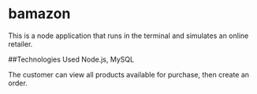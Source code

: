 # bamazon

This is a node application that runs in the terminal and simulates an online retailer.

##Technologies Used Node.js, MySQL

The customer can view all products available for purchase, then create an order.
